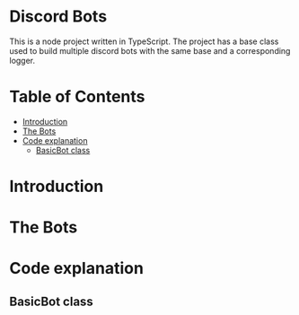 # Discord Bots <!-- omit in toc -->

This is a node project written in TypeScript. The project has a base class used to build multiple discord bots with the same base and a corresponding logger.

# Table of Contents <!-- omit in toc -->
- [Introduction](#introduction)
- [The Bots](#the-bots)
- [Code explanation](#code-explanation)
  - [BasicBot class](#basicbot-class)

# Introduction
# The Bots
# Code explanation
## BasicBot class
